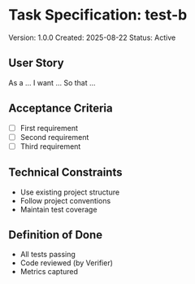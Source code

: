 # Task Specification: test-b
Version: 1.0.0
Created: 2025-08-22
Status: Active

## User Story
As a ...
I want ...
So that ...

## Acceptance Criteria
- [ ] First requirement
- [ ] Second requirement
- [ ] Third requirement

## Technical Constraints
- Use existing project structure
- Follow project conventions
- Maintain test coverage

## Definition of Done
- All tests passing
- Code reviewed (by Verifier)
- Metrics captured
